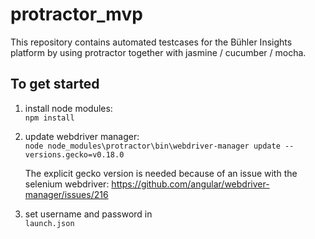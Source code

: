 # protractor_mvp
This repository contains automated testcases for the Bühler Insights platform by using protractor together with jasmine / cucumber / mocha.

## To get started
1. install node modules:   
`npm install`
2. update webdriver manager:   
 `node node_modules\protractor\bin\webdriver-manager update --versions.gecko=v0.18.0`  
 
   The explicit gecko version is needed because of an issue with the selenium webdriver:  https://github.com/angular/webdriver-manager/issues/216

3. set username and password in  
`launch.json`
